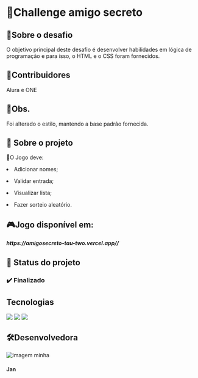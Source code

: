 <h1>🧠Challenge amigo secreto</h1>

<h2> 📌Sobre o desafio</h2>
O objetivo principal deste desafio é desenvolver habilidades em lógica de programação e
para isso, o HTML e o CSS foram fornecidos.
<h2> 📌Contribuidores </h2>
Alura e
ONE
<h2> 📌Obs. </h2>
Foi alterado o estilo, mantendo a base padrão fornecida. 

<h2> 📝 Sobre o projeto</h2>
<p> 📌O Jogo deve: </p>
<ult>
  <p><li>Adicionar nomes; </p></li>
 <p><li>Validar entrada; </p></li>
<p><li>Visualizar lista; </p></li>
<p><li>Fazer sorteio aleatório.</p></li>  
</ult>
<h2> 🎮Jogo disponível em: </h2>
<h5> https://amigosecreto-tau-two.vercel.app//</h5>
<h2> </h2>
<h2> 📝 Status do projeto </h2>
<h3> ✔️ Finalizado </h3>

##    Tecnologias
<div>
  <img src="https://img.shields.io/badge/HTML-239120?style=for-the-badge&logo=html5&logoColor=white">
  <img src="https://img.shields.io/badge/CSS-239120?&style=for-the-badge&logo=css3&logoColor=white">
  <img src="https://img.shields.io/badge/JavaScript-F7DF1E?style=for-the-badge&logo=javascript&logoColor=black">
</div>
<h2>🛠️Desenvolvedora</h2>

![imagem minha](https://github.com/user-attachments/assets/738c1e39-cf96-481c-b9ec-6a9cacf0a428)
    <h4> Jan  </h4>
